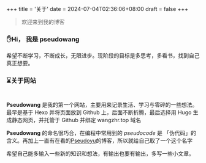 +++
title = '关于'
date = 2024-07-04T02:36:06+08:00
draft = false
+++

> 欢迎来到我的博客

### ✋Hi， 我是 pseudowang

希望不断学习，不断成长，无限进步。现阶段的目标是多思考，多看书，找到自己真正想要。


### ⌛️关于网站<br><br>


**Pseudowang** 是我的第一个网站，主要用来记录生活、学习与零碎的一些想法。最早是基于 Hexo 并将页面放到 Github 上，后面不断折腾，最后选择用 Hugo 生成静态网页，并托管于 Github 并绑定 wangzhr.top 域名 

**Pseudowang** 的命名很巧合，在编程中常用到的 *pseudocode* 是 「伪代码」的含义。再加上一直有在看的[Pseudoyu](https://www.pseudoyu.com/)的博客，所以就给自己取了一个这个名字

希望自己能多输入一些新的知识和想法，有输出也要有输出，多写一些小文章。
